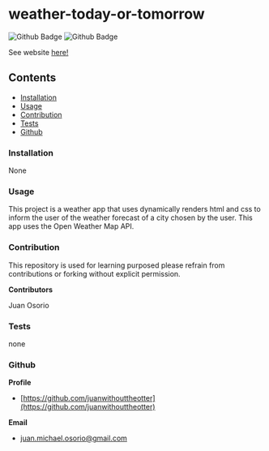 # weather-today-or-tomorrow
![Github Badge](https://img.shields.io/github/languages/top/juanwithouttheotter/weather-today-or-tomorrow)
![Github Badge](https://img.shields.io/github/languages/count/juanwithouttheotter/weather-today-or-tomorrow?color=green)

See website [here!](https://juanwithouttheotter.github.io/weather-today-or-tomorrow/)


## Contents
* [Installation](#Installation)
* [Usage](#Usage)
* [Contribution](#Contribution)
* [Tests](#Tests)
* [Github](#Github)

### Installation
None

### Usage
This project is a weather app that uses dynamically renders html and css to inform the user of the weather forecast of a city chosen by the user.
This app uses the Open Weather Map API.

### Contribution

This repository is used for learning purposed please refrain from contributions or forking without explicit permission.

**Contributors**

Juan Osorio

### Tests
none

### Github
**Profile**
* [https://github.com/juanwithouttheotter](https://github.com/juanwithouttheotter)

**Email**
* [juan.michael.osorio@gmail.com](juan.michael.osorio@gmail.com)
